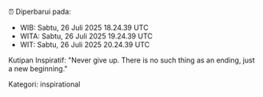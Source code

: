 ⏰ Diperbarui pada:
- WIB: Sabtu, 26 Juli 2025 18.24.39 UTC
- WITA: Sabtu, 26 Juli 2025 19.24.39 UTC
- WIT: Sabtu, 26 Juli 2025 20.24.39 UTC

Kutipan Inspiratif:
"Never give up. There is no such thing as an ending, just a new beginning."


Kategori: inspirational

